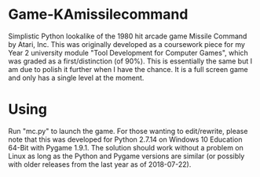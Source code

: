# Game-KAmissilecommand
Simplistic Python lookalike of the 1980 hit arcade game Missile Command by Atari, Inc. This was originally developed as a coursework piece for my Year 2 university module "Tool Development for Computer Games", which was graded as a first/distinction (of 90%). This is essentially the same but I am due to polish it further when I have the chance. It is a full screen game and only has a single level at the moment.
# Using
Run "mc.py" to launch the game. For those wanting to edit/rewrite, please note that this was developed for Python 2.7.14 on Windows 10 Education 64-Bit with Pygame 1.9.1. The solution should work without a problem on Linux as long as the Python and Pygame versions are similar (or possibly with older releases from the last year as of 2018-07-22).